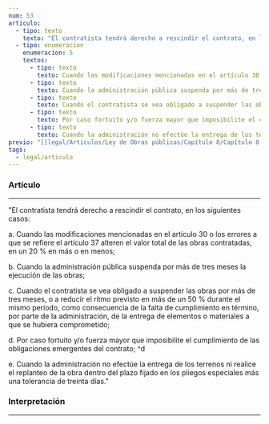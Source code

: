 ```yaml
---
num: 53
articulo:
  - tipo: texto
    texto: "El contratista tendrá derecho a rescindir el contrato, en los siguientes casos:"
  - tipo: enumeracion
    enumeracion: 5
    textos:
      - tipo: texto
        texto: Cuando las modificaciones mencionadas en el artículo 30 o los errores a que se refiere el artículo 37 alteren el valor total de las obras contratadas, en un 20 % en más o en menos;
      - tipo: texto
        texto: Cuando la administración pública suspenda por más de tres meses la ejecución de las obras;
      - tipo: texto
        texto: Cuando el contratista se vea obligado a suspender las obras por más de tres meses, o a reducir el ritmo previsto en más de un 50 % durante el mismo período, como consecuencia de la falta de cumplimiento en término, por parte de la administración, de la entrega de elementos o materiales a que se hubiera comprometido;
      - tipo: texto
        texto: Por caso fortuito y/o fuerza mayor que imposibilite el cumplimiento de las obligaciones emergentes del contrato;
      - tipo: texto
        texto: Cuando la administración no efectúe la entrega de los terrenos ni realice el replanteo de la obra dentro del plazo fijado en los pliegos especiales más una tolerancia de treinta días.
previo: "[[legal/Articulos/Ley de Obras públicas/Capítulo 8/Capítulo 8, De la rescisión del contrato.md|Capítulo 8, De la rescisión del contrato]]"
tags:
  - legal/articulo
---
```

### Artículo
---
"El contratista tendrá derecho a rescindir el contrato, en los siguientes casos:

 a. Cuando las modificaciones mencionadas en el artículo 30 o los errores a que se refiere el artículo 37 alteren el valor total de las obras contratadas, en un 20 % en más o en menos;
 
 b. Cuando la administración pública suspenda por más de tres meses la ejecución de las obras;
 
 c. Cuando el contratista se vea obligado a suspender las obras por más de tres meses, o a reducir el ritmo previsto en más de un 50 % durante el mismo período, como consecuencia de la falta de cumplimiento en término, por parte de la administración, de la entrega de elementos o materiales a que se hubiera comprometido;
 
 d. Por caso fortuito y/o fuerza mayor que imposibilite el cumplimiento de las obligaciones emergentes del contrato; ^d
 
 e. Cuando la administración no efectúe la entrega de los terrenos ni realice el replanteo de la obra dentro del plazo fijado en los pliegos especiales más una tolerancia de treinta días."

### Interpretación
---



